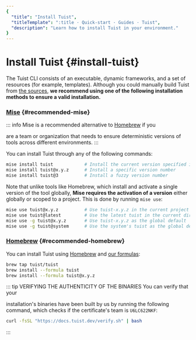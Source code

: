 ```yaml
---
{
  "title": "Install Tuist",
  "titleTemplate": ":title · Quick-start · Guides · Tuist",
  "description": "Learn how to install Tuist in your environment."
}
---
```

# Install Tuist {#install-tuist}

The Tuist CLI consists of an executable, dynamic frameworks, and a set of
resources (for example, templates). Although you could manually build Tuist from
[the sources](https://github.com/tuist/tuist), **we recommend using one of the
following installation methods to ensure a valid installation.**

### <a href="https://github.com/jdx/mise">Mise</a> {#recommended-mise}

::: info Mise is a recommended alternative to [Homebrew](https://brew.sh) if you
<!-- -->
are a team or organization that needs to ensure deterministic versions of tools
across different environments. :::

You can install Tuist through any of the following commands:

```bash
mise install tuist            # Install the current version specified in .tool-versions/.mise.toml
mise install tuist@x.y.z      # Install a specific version number
mise install tuist@3          # Install a fuzzy version number
```

Note that unlike tools like Homebrew, which install and activate a single
version of the tool globally, **Mise requires the activation of a version**
either globally or scoped to a project. This is done by running `mise use`:

```bash
mise use tuist@x.y.z          # Use tuist-x.y.z in the current project
mise use tuist@latest         # Use the latest tuist in the current directory
mise use -g tuist@x.y.z       # Use tuist-x.y.z as the global default
mise use -g tuist@system      # Use the system's tuist as the global default
```

### <a href="https://brew.sh">Homebrew</a> {#recommended-homebrew}

You can install Tuist using [Homebrew](https://brew.sh) and [our
formulas](https://github.com/tuist/homebrew-tuist):

```bash
brew tap tuist/tuist
brew install --formula tuist
brew install --formula tuist@x.y.z
```

::: tip VERIFYING THE AUTHENTICITY OF THE BINARIES You can verify that your
<!-- -->
installation's binaries have been built by us by running the following command,
which checks if the certificate's team is `U6LC622NKF`:

```bash
curl -fsSL "https://docs.tuist.dev/verify.sh" | bash
```
<!-- -->
:::
